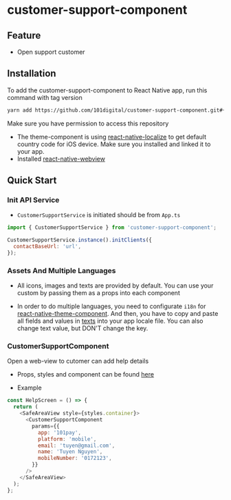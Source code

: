 # customer-support-component

## Feature

- Open support customer

## Installation

To add the customer-support-component to React Native app, run this command with tag version

```sh
yarn add https://github.com/101digital/customer-support-component.git#{tag-version}
```

Make sure you have permission to access this repository

- The theme-component is using [react-native-localize](https://github.com/zoontek/react-native-localize) to get default country code for iOS device. Make sure you installed and linked it to your app.
- Installed [react-native-webview](https://github.com/react-native-webview/react-native-webview)

## Quick Start

### Init API Service

- `CustomerSupportService` is initiated should be from `App.ts`

```javascript
import { CustomerSupportService } from 'customer-support-component';

CustomerSupportService.instance().initClients({
  contactBaseUrl: 'url',
});
```

### Assets And Multiple Languages

- All icons, images and texts are provided by default. You can use your custom by passing them as a props into each component

- In order to do multiple languages, you need to configurate `i18n` for [react-native-theme-component](https://github.com/101digital/react-native-theme-component.git). And then, you have to copy and paste all fields and values in [texts](customer-support-component-data.json) into your app locale file. You can also change text value, but DON'T change the key.

### CustomerSupportComponent

Open a web-view to cutomer can add help details

- Props, styles and component can be found [here](./src/components/customer-support/types.ts)

- Example

```javascript
const HelpScreen = () => {
  return (
    <SafeAreaView style={styles.container}>
      <CustomerSupportComponent
        params={{
          app: '101pay',
          platform: 'mobile',
          email: 'tuyen@gmail.com',
          name: 'Tuyen Nguyen',
          mobileNumber: '0172123',
        }}
      />
    </SafeAreaView>
  );
};
```

